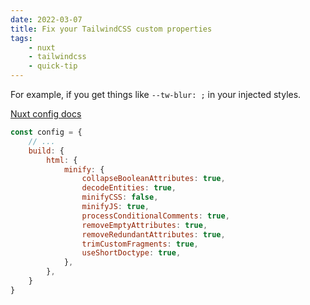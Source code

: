 ```yaml
---
date: 2022-03-07
title: Fix your TailwindCSS custom properties
tags:
	- nuxt
	- tailwindcss
	- quick-tip
---
```


For example, if you get things like `--tw-blur: ;` in your injected styles.

[Nuxt config docs](https://nuxtjs.org/docs/configuration-glossary/configuration-build/#htmlminify)

```js
const config = {
	// ...
	build: {
		html: {
			minify: {
				collapseBooleanAttributes: true,
				decodeEntities: true,
				minifyCSS: false,
				minifyJS: true,
				processConditionalComments: true,
				removeEmptyAttributes: true,
				removeRedundantAttributes: true,
				trimCustomFragments: true,
				useShortDoctype: true,
			},
		},
	}
}
```
